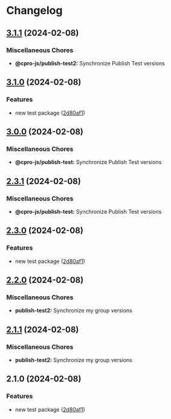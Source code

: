 # Changelog

## [3.1.1](https://github.com/cpro-js/workspace-test/compare/@cpro-js/publish-test2-v3.1.0...@cpro-js/publish-test2-v3.1.1) (2024-02-08)


### Miscellaneous Chores

* **@cpro-js/publish-test2:** Synchronize Publish Test versions

## [3.1.0](https://github.com/cpro-js/workspace-test/compare/@cpro-js/publish-test2-v3.0.0...@cpro-js/publish-test2-v3.1.0) (2024-02-08)


### Features

* new test package ([2d80af1](https://github.com/cpro-js/workspace-test/commit/2d80af141d5122fb2e18581af4523aced2255af1))

## [3.0.0](https://github.com/cpro-js/workspace-test/compare/@cpro-js/publish-test-v2.3.1...@cpro-js/publish-test-v3.0.0) (2024-02-08)


### Miscellaneous Chores

* **@cpro-js/publish-test:** Synchronize Publish Test versions

## [2.3.1](https://github.com/cpro-js/workspace-test/compare/@cpro-js/publish-test-v2.3.0...@cpro-js/publish-test-v2.3.1) (2024-02-08)


### Miscellaneous Chores

* **@cpro-js/publish-test:** Synchronize Publish Test versions

## [2.3.0](https://github.com/cpro-js/workspace-test/compare/@cpro-js/publish-test-v2.2.0...@cpro-js/publish-test-v2.3.0) (2024-02-08)


### Features

* new test package ([2d80af1](https://github.com/cpro-js/workspace-test/commit/2d80af141d5122fb2e18581af4523aced2255af1))

## [2.2.0](https://github.com/cpro-js/workspace-test/compare/publish-test2-v2.1.1...publish-test2-v2.2.0) (2024-02-08)


### Miscellaneous Chores

* **publish-test2:** Synchronize my group versions

## [2.1.1](https://github.com/cpro-js/workspace-test/compare/publish-test2-v2.1.0...publish-test2-v2.1.1) (2024-02-08)


### Miscellaneous Chores

* **publish-test2:** Synchronize my group versions

## 2.1.0 (2024-02-08)


### Features

* new test package ([2d80af1](https://github.com/cpro-js/workspace-test/commit/2d80af141d5122fb2e18581af4523aced2255af1))
